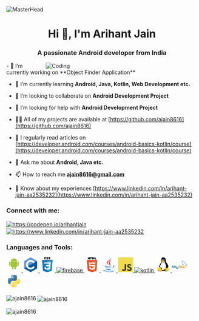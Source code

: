 ![MasterHead](https://visme.co/blog/wp-content/uploads/2021/01/header-2.png)
<h1 align="center">Hi 👋, I'm Arihant Jain</h1>
<h3 align="center">A passionate Android developer from India</h3>
<img src="https://images.squarespace-cdn.com/content/v1/5769fc401b631bab1addb2ab/1541580611624-TE64QGKRJG8SWAIUS7NS/coding-freak.gif" alt="Coding" align="right"  width="400">
- 🔭 I’m currently working on **Object Finder Application**

- 🌱 I’m currently learning **Android, Java, Kotlin, Web Development etc.**

- 👯 I’m looking to collaborate on **Android Development Project**

- 🤝 I’m looking for help with **Android Development Project**

- 👨‍💻 All of my projects are available at [https://github.com/ajain8616](https://github.com/ajain8616)

- 📝 I regularly read articles on [https://developer.android.com/courses/android-basics-kotlin/course](https://developer.android.com/courses/android-basics-kotlin/course)

- 💬 Ask me about **Android, Java etc.**

- 📫 How to reach me **ajain8616@gmail.com**

- 📄 Know about my experiences [https://www.linkedin.com/in/arihant-jain-aa2535232](https://www.linkedin.com/in/arihant-jain-aa2535232)

<h3 align="left">Connect with me:</h3>
<p align="left">
<a href="https://codepen.io/https://codepen.io/arihantjain" target="blank"><img align="center" src="https://raw.githubusercontent.com/rahuldkjain/github-profile-readme-generator/master/src/images/icons/Social/codepen.svg" alt="https://codepen.io/arihantjain" height="30" width="40" /></a>
<a href="https://linkedin.com/in/https://www.linkedin.com/in/arihant-jain-aa2535232" target="blank"><img align="center" src="https://raw.githubusercontent.com/rahuldkjain/github-profile-readme-generator/master/src/images/icons/Social/linked-in-alt.svg" alt="https://www.linkedin.com/in/arihant-jain-aa2535232" height="30" width="40" /></a>
</p>

<h3 align="left">Languages and Tools:</h3>
<p align="left"> <a href="https://developer.android.com" target="_blank" rel="noreferrer"> <img src="https://raw.githubusercontent.com/devicons/devicon/master/icons/android/android-original-wordmark.svg" alt="android" width="40" height="40"/> </a> <a href="https://www.cprogramming.com/" target="_blank" rel="noreferrer"> <img src="https://raw.githubusercontent.com/devicons/devicon/master/icons/c/c-original.svg" alt="c" width="40" height="40"/> </a> <a href="https://www.w3schools.com/css/" target="_blank" rel="noreferrer"> <img src="https://raw.githubusercontent.com/devicons/devicon/master/icons/css3/css3-original-wordmark.svg" alt="css3" width="40" height="40"/> </a> <a href="https://firebase.google.com/" target="_blank" rel="noreferrer"> <img src="https://www.vectorlogo.zone/logos/firebase/firebase-icon.svg" alt="firebase" width="40" height="40"/> </a> <a href="https://www.w3.org/html/" target="_blank" rel="noreferrer"> <img src="https://raw.githubusercontent.com/devicons/devicon/master/icons/html5/html5-original-wordmark.svg" alt="html5" width="40" height="40"/> </a> <a href="https://www.java.com" target="_blank" rel="noreferrer"> <img src="https://raw.githubusercontent.com/devicons/devicon/master/icons/java/java-original.svg" alt="java" width="40" height="40"/> </a> <a href="https://developer.mozilla.org/en-US/docs/Web/JavaScript" target="_blank" rel="noreferrer"> <img src="https://raw.githubusercontent.com/devicons/devicon/master/icons/javascript/javascript-original.svg" alt="javascript" width="40" height="40"/> </a> <a href="https://kotlinlang.org" target="_blank" rel="noreferrer"> <img src="https://www.vectorlogo.zone/logos/kotlinlang/kotlinlang-icon.svg" alt="kotlin" width="40" height="40"/> </a> <a href="https://www.linux.org/" target="_blank" rel="noreferrer"> <img src="https://raw.githubusercontent.com/devicons/devicon/master/icons/linux/linux-original.svg" alt="linux" width="40" height="40"/> </a> <a href="https://www.mysql.com/" target="_blank" rel="noreferrer"> <img src="https://raw.githubusercontent.com/devicons/devicon/master/icons/mysql/mysql-original-wordmark.svg" alt="mysql" width="40" height="40"/> </a> <a href="https://www.python.org" target="_blank" rel="noreferrer"> <img src="https://raw.githubusercontent.com/devicons/devicon/master/icons/python/python-original.svg" alt="python" width="40" height="40"/> </a> </p>

<p><img align="left" src="https://github-readme-stats.vercel.app/api/top-langs?username=ajain8616&show_icons=true&locale=en&layout=compact" alt="ajain8616" /></p>

<p>&nbsp;<img align="center" src="https://github-readme-stats.vercel.app/api?username=ajain8616&show_icons=true&locale=en" alt="ajain8616" /></p>

<p><img align="center" src="https://github-readme-streak-stats.herokuapp.com/?user=ajain8616&" alt="ajain8616" /></p>
